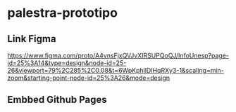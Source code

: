 # palestra-prototipo


## Link Figma
https://www.figma.com/proto/A4vnsFjxQVJvXIRSUPQoQJ/InfoUnesp?page-id=25%3A14&type=design&node-id=25-26&viewport=79%2C285%2C0.08&t=6WpKphllDIHqRXy3-1&scaling=min-zoom&starting-point-node-id=25%3A26&mode=design


## Embbed Github Pages
